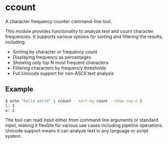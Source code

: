 # ccount

A character frequency counter command-line tool.

This module provides functionality to analyze text and count character
frequencies. It supports various options for sorting and filtering the results,
including:

- Sorting by character or frequency count
- Displaying frequency as percentages
- Showing only top N most frequent characters
- Filtering characters by frequency thresholds
- Full Unicode support for non-ASCII text analysis

## Example

```bash
$ echo "hello world" | ccount --sort-by count --show-top-n 2
l: 3
o: 2
```

The tool can read input either from command line arguments or standard input,
making it flexible for various use cases including pipeline operations. Unicode
support means it can analyze text in any language or script system.
